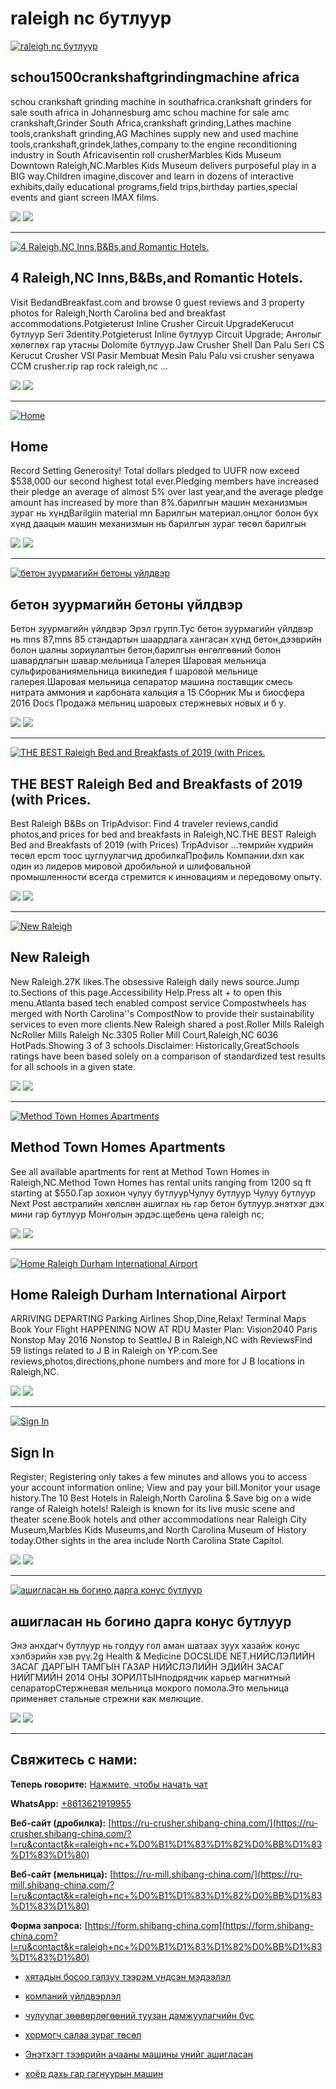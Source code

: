 # raleigh nc бутлуур

<a href="https://swt.shibang-china.com/?l=ru&img&k=raleigh+nc+%D0%B1%D1%83%D1%82%D0%BB%D1%83%D1%83%D1%80" target="_blank">![raleigh nc бутлуур](http://static.shibang-china.com/all-800x300/1519.jpg)</a>

## schou1500crankshaftgrindingmachine africa
schou crankshaft grinding machine in southafrica.crankshaft grinders for sale south africa in Johannesburg amc schou machine for sale amc crankshaft,Grinder South Africa,crankshaft grinding,Lathes machine tools,crankshaft grinding,AG Machines supply new and used machine tools,crankshaft,grindek,lathes,company to the engine reconditioning industry in South Africavisentin roll crusherMarbles Kids Museum Downtown Raleigh,NC.Marbles Kids Museum delivers purposeful play in a BIG way.Children imagine,discover and learn in dozens of interactive exhibits,daily educational programs,field trips,birthday parties,special events and giant screen IMAX films.


<a href="https://whatsapp.shibangsoft.com/WhatsApp.php" target="_blank" title="WhatsApp">![](http://static.shibang-china.com/icon/whatsapp.png)</a> <a href="https://swt.shibang-china.com/?l=ru&icon&k=raleigh+nc+%D0%B1%D1%83%D1%82%D0%BB%D1%83%D1%83%D1%80" target="_blank">![](http://static.shibang-china.com/icon/chat-ru.png)</a>

---

<a href="https://swt.shibang-china.com/?l=ru&img&k=raleigh+nc+%D0%B1%D1%83%D1%82%D0%BB%D1%83%D1%83%D1%80" target="_blank">![4 Raleigh,NC Inns,B&amp;Bs,and Romantic Hotels.](http://static.shibang-china.com/all-800x300/842.jpg)</a>

## 4 Raleigh,NC Inns,B&amp;Bs,and Romantic Hotels.
Visit BedandBreakfast.com and browse 0 guest reviews and 3 property photos for Raleigh,North Carolina bed and breakfast accommodations.Potgieterust Inline Crusher Circuit UpgradeKerucut бутлуур Seri 3dentity.Potgieterust Inline бутлуур Circuit Upgrade; Анголыг хөлөглөх гар утасны Dolomite бутлуур.Jaw Crusher Shell Dan Palu Seri CS Kerucut Crusher VSI Pasir Membuat Mesin Palu Palu vsi crusher senyawa CCM crusher.rip rap rock raleigh,nc …


<a href="https://whatsapp.shibangsoft.com/WhatsApp.php" target="_blank" title="WhatsApp">![](http://static.shibang-china.com/icon/whatsapp.png)</a> <a href="https://swt.shibang-china.com/?l=ru&icon&k=raleigh+nc+%D0%B1%D1%83%D1%82%D0%BB%D1%83%D1%83%D1%80" target="_blank">![](http://static.shibang-china.com/icon/chat-ru.png)</a>

---

<a href="https://swt.shibang-china.com/?l=ru&img&k=raleigh+nc+%D0%B1%D1%83%D1%82%D0%BB%D1%83%D1%83%D1%80" target="_blank">![Home](http://static.shibang-china.com/all-800x300/285.jpg)</a>

## Home
Record Setting Generosity! Total dollars pledged to UUFR now exceed $538,000 our second highest total ever.Pledging members have increased their pledge an average of almost 5% over last year,and the average pledge amount has increased by more than 8%.барилгын машин механизмын зураг нь хүндBarilgiin material mn Барилгын материал.онцлог болон бүх хүнд даацын машин механизмын нь барилгын зураг төсөл барилгын


<a href="https://whatsapp.shibangsoft.com/WhatsApp.php" target="_blank" title="WhatsApp">![](http://static.shibang-china.com/icon/whatsapp.png)</a> <a href="https://swt.shibang-china.com/?l=ru&icon&k=raleigh+nc+%D0%B1%D1%83%D1%82%D0%BB%D1%83%D1%83%D1%80" target="_blank">![](http://static.shibang-china.com/icon/chat-ru.png)</a>

---

<a href="https://swt.shibang-china.com/?l=ru&img&k=raleigh+nc+%D0%B1%D1%83%D1%82%D0%BB%D1%83%D1%83%D1%80" target="_blank">![бетон зуурмагийн бетоны үйлдвэр](http://static.shibang-china.com/all-800x300/1175.jpg)</a>

## бетон зуурмагийн бетоны үйлдвэр
Бетон зуурмагийн үйлдвэр Эрэл групп.Тус бетон зуурмагийн үйлдвэр нь mns 87,mns 85 стандартын шаардлага хангасан хүнд бетон,дээврийн болон шалны зориулалтын бетон,барилгын өнгөлгөөний болон шавардлагын шавар.мельница Галерея Шаровая мельница сульфированиямельница википедия f шаровой мельнице галерея.Шаровая мельница сепаратор машина поставщик смесь нитрата аммония и карбоната кальция а 15 Сборник Мы и биосфера 2016 Docs Продажа мельниц шаровых стержневых новых и б у.


<a href="https://whatsapp.shibangsoft.com/WhatsApp.php" target="_blank" title="WhatsApp">![](http://static.shibang-china.com/icon/whatsapp.png)</a> <a href="https://swt.shibang-china.com/?l=ru&icon&k=raleigh+nc+%D0%B1%D1%83%D1%82%D0%BB%D1%83%D1%83%D1%80" target="_blank">![](http://static.shibang-china.com/icon/chat-ru.png)</a>

---

<a href="https://swt.shibang-china.com/?l=ru&img&k=raleigh+nc+%D0%B1%D1%83%D1%82%D0%BB%D1%83%D1%83%D1%80" target="_blank">![THE BEST Raleigh Bed and Breakfasts of 2019 (with Prices.](http://static.shibang-china.com/all-800x300/1438.jpg)</a>

## THE BEST Raleigh Bed and Breakfasts of 2019 (with Prices.
Best Raleigh B&amp;Bs on TripAdvisor: Find 4 traveler reviews,candid photos,and prices for bed and breakfasts in Raleigh,NC.THE BEST Raleigh Bed and Breakfasts of 2019 (with Prices) TripAdvisor …төмрийн хүдрийн төсөл epcm тоос цуглуулагчид дробилкаПрофиль Компании.dxn как один из лидеров мировой дробильной и шлифовальной промышленности всегда стремится к инновациям и передовому опыту.


<a href="https://whatsapp.shibangsoft.com/WhatsApp.php" target="_blank" title="WhatsApp">![](http://static.shibang-china.com/icon/whatsapp.png)</a> <a href="https://swt.shibang-china.com/?l=ru&icon&k=raleigh+nc+%D0%B1%D1%83%D1%82%D0%BB%D1%83%D1%83%D1%80" target="_blank">![](http://static.shibang-china.com/icon/chat-ru.png)</a>

---

<a href="https://swt.shibang-china.com/?l=ru&img&k=raleigh+nc+%D0%B1%D1%83%D1%82%D0%BB%D1%83%D1%83%D1%80" target="_blank">![New Raleigh](http://static.shibang-china.com/all-800x300/847.jpg)</a>

## New Raleigh
New Raleigh.27K likes.The obsessive Raleigh daily news source.Jump to.Sections of this page.Accessibility Help.Press alt + to open this menu.Atlanta based tech enabled compost service Compostwheels has merged with North Carolina''s CompostNow to provide their sustainability services to even more clients.New Raleigh shared a post.Roller Mills Raleigh NcRoller Mills Raleigh Nc.3305 Roller Mill Court,Raleigh,NC 6036 HotPads.Showing 3 of 3 schools.Disclaimer: Historically,GreatSchools ratings have been based solely on a comparison of standardized test results for all schools in a given state.


<a href="https://whatsapp.shibangsoft.com/WhatsApp.php" target="_blank" title="WhatsApp">![](http://static.shibang-china.com/icon/whatsapp.png)</a> <a href="https://swt.shibang-china.com/?l=ru&icon&k=raleigh+nc+%D0%B1%D1%83%D1%82%D0%BB%D1%83%D1%83%D1%80" target="_blank">![](http://static.shibang-china.com/icon/chat-ru.png)</a>

---

<a href="https://swt.shibang-china.com/?l=ru&img&k=raleigh+nc+%D0%B1%D1%83%D1%82%D0%BB%D1%83%D1%83%D1%80" target="_blank">![Method Town Homes Apartments](http://static.shibang-china.com/all-800x300/1063.jpg)</a>

## Method Town Homes Apartments
See all available apartments for rent at Method Town Homes in Raleigh,NC.Method Town Homes has rental units ranging from 1200 sq ft starting at $550.Гар зохион чулуу бутлуурЧулуу бутлуур Чулуу бутлуур Next Post австралийн хөлслөн ашиглах нь гар бетон бутлуур.энэтхэг дэх мини гар бутлуур Монголын эрдэс.щебень цена raleigh nc;


<a href="https://whatsapp.shibangsoft.com/WhatsApp.php" target="_blank" title="WhatsApp">![](http://static.shibang-china.com/icon/whatsapp.png)</a> <a href="https://swt.shibang-china.com/?l=ru&icon&k=raleigh+nc+%D0%B1%D1%83%D1%82%D0%BB%D1%83%D1%83%D1%80" target="_blank">![](http://static.shibang-china.com/icon/chat-ru.png)</a>

---

<a href="https://swt.shibang-china.com/?l=ru&img&k=raleigh+nc+%D0%B1%D1%83%D1%82%D0%BB%D1%83%D1%83%D1%80" target="_blank">![Home Raleigh Durham International Airport](http://static.shibang-china.com/all-800x300/776.jpg)</a>

## Home Raleigh Durham International Airport
ARRIVING DEPARTING Parking Airlines Shop,Dine,Relax! Terminal Maps Book Your Flight HAPPENING NOW AT RDU Master Plan: Vision2040 Paris Nonstop May 2016 Nonstop to SeattleJ B in Raleigh,NC with ReviewsFind 59 listings related to J B in Raleigh on YP.com.See reviews,photos,directions,phone numbers and more for J B locations in Raleigh,NC.


<a href="https://whatsapp.shibangsoft.com/WhatsApp.php" target="_blank" title="WhatsApp">![](http://static.shibang-china.com/icon/whatsapp.png)</a> <a href="https://swt.shibang-china.com/?l=ru&icon&k=raleigh+nc+%D0%B1%D1%83%D1%82%D0%BB%D1%83%D1%83%D1%80" target="_blank">![](http://static.shibang-china.com/icon/chat-ru.png)</a>

---

<a href="https://swt.shibang-china.com/?l=ru&img&k=raleigh+nc+%D0%B1%D1%83%D1%82%D0%BB%D1%83%D1%83%D1%80" target="_blank">![Sign In](http://static.shibang-china.com/all-800x300/264.jpg)</a>

## Sign In
Register; Registering only takes a few minutes and allows you to access your account information online; View and pay your bill.Monitor your usage history.The 10 Best Hotels in Raleigh,North Carolina $.Save big on a wide range of Raleigh hotels! Raleigh is known for its live music scene and theater scene.Book hotels and other accommodations near Raleigh City Museum,Marbles Kids Museums,and North Carolina Museum of History today.Other sights in the area include North Carolina State Capitol.


<a href="https://whatsapp.shibangsoft.com/WhatsApp.php" target="_blank" title="WhatsApp">![](http://static.shibang-china.com/icon/whatsapp.png)</a> <a href="https://swt.shibang-china.com/?l=ru&icon&k=raleigh+nc+%D0%B1%D1%83%D1%82%D0%BB%D1%83%D1%83%D1%80" target="_blank">![](http://static.shibang-china.com/icon/chat-ru.png)</a>

---

<a href="https://swt.shibang-china.com/?l=ru&img&k=raleigh+nc+%D0%B1%D1%83%D1%82%D0%BB%D1%83%D1%83%D1%80" target="_blank">![ашигласан нь богино дарга конус бутлуур](http://static.shibang-china.com/all-800x300/1221.jpg)</a>

## ашигласан нь богино дарга конус бутлуур
Энэ анхдагч бутлуур нь голдуу гол аман шатаах зуух хазайж конус хэлбэрийн хэв рүү.2g Health &amp; Medicine DOCSLIDE NET.НИЙСЛЭЛИЙН ЗАСАГ ДАРГЫН ТАМГЫН ГАЗАР НИЙСЛЭЛИЙН ЭДИЙН ЗАСАГ НИЙГМИЙН 2014 ОНЫ ЗОРИЛТЫНподрядчик карьер магнитный сепараторСтержневая мельница мокрого помола.Это мельница применяет стальные стрежни как мелющие.


<a href="https://whatsapp.shibangsoft.com/WhatsApp.php" target="_blank" title="WhatsApp">![](http://static.shibang-china.com/icon/whatsapp.png)</a> <a href="https://swt.shibang-china.com/?l=ru&icon&k=raleigh+nc+%D0%B1%D1%83%D1%82%D0%BB%D1%83%D1%83%D1%80" target="_blank">![](http://static.shibang-china.com/icon/chat-ru.png)</a>

---
## Свяжитесь с нами:

**Теперь говорите:** [Нажмите, чтобы начать чат](https://swt.shibang-china.com?l=ru&contact&k=raleigh+nc+%D0%B1%D1%83%D1%82%D0%BB%D1%83%D1%83%D1%80)

**WhatsApp:**  [+8613621919955](https://whatsapp.shibangsoft.com/WhatsApp.php)

**Веб-сайт (дробилка):** [https://ru-crusher.shibang-china.com/](https://ru-crusher.shibang-china.com/?l=ru&contact&k=raleigh+nc+%D0%B1%D1%83%D1%82%D0%BB%D1%83%D1%83%D1%80)

**Веб-сайт (мельница):** [https://ru-mill.shibang-china.com/](https://ru-mill.shibang-china.com/?l=ru&contact&k=raleigh+nc+%D0%B1%D1%83%D1%82%D0%BB%D1%83%D1%83%D1%80)

**Форма запроса:** [https://form.shibang-china.com](https://form.shibang-china.com?l=ru&contact&k=raleigh+nc+%D0%B1%D1%83%D1%82%D0%BB%D1%83%D1%83%D1%80)

* [хятадын босоо галзуу тээрэм үндсэн мэдээлэл](../129/%D1%85%D1%8F%D1%82%D0%B0%D0%B4%D1%8B%D0%BD%20%D0%B1%D0%BE%D1%81%D0%BE%D0%BE%20%D0%B3%D0%B0%D0%BB%D0%B7%D1%83%D1%83%20%D1%82%D1%8D%D1%8D%D1%80%D1%8D%D0%BC%20%D2%AF%D0%BD%D0%B4%D1%81%D1%8D%D0%BD%20%D0%BC%D1%8D%D0%B4%D1%8D%D1%8D%D0%BB%D1%8D%D0%BB.md)

* [компаний үйлдвэрлэл](../127/%D0%BA%D0%BE%D0%BC%D0%BF%D0%B0%D0%BD%D0%B8%D0%B9%20%D2%AF%D0%B9%D0%BB%D0%B4%D0%B2%D1%8D%D1%80%D0%BB%D1%8D%D0%BB.md)

* [чулуулаг зөөвөрлөгөөний туузан дамжуулагчийн бүс](../129/%D1%87%D1%83%D0%BB%D1%83%D1%83%D0%BB%D0%B0%D0%B3%20%D0%B7%D3%A9%D3%A9%D0%B2%D3%A9%D1%80%D0%BB%D3%A9%D0%B3%D3%A9%D3%A9%D0%BD%D0%B8%D0%B9%20%D1%82%D1%83%D1%83%D0%B7%D0%B0%D0%BD%20%D0%B4%D0%B0%D0%BC%D0%B6%D1%83%D1%83%D0%BB%D0%B0%D0%B3%D1%87%D0%B8%D0%B9%D0%BD%20%D0%B1%D2%AF%D1%81.md)

* [хормогч салаа зураг төсөл](../127/%D1%85%D0%BE%D1%80%D0%BC%D0%BE%D0%B3%D1%87%20%D1%81%D0%B0%D0%BB%D0%B0%D0%B0%20%D0%B7%D1%83%D1%80%D0%B0%D0%B3%20%D1%82%D3%A9%D1%81%D3%A9%D0%BB.md)

* [Энэтхэгт тээврийн ачааны машины үнийг ашигласан](../129/%D0%AD%D0%BD%D1%8D%D1%82%D1%85%D1%8D%D0%B3%D1%82%20%D1%82%D1%8D%D1%8D%D0%B2%D1%80%D0%B8%D0%B9%D0%BD%20%D0%B0%D1%87%D0%B0%D0%B0%D0%BD%D1%8B%20%D0%BC%D0%B0%D1%88%D0%B8%D0%BD%D1%8B%20%D2%AF%D0%BD%D0%B8%D0%B9%D0%B3%20%D0%B0%D1%88%D0%B8%D0%B3%D0%BB%D0%B0%D1%81%D0%B0%D0%BD.md)

* [хоёр дахь гар гагнуурын машин](../127/%D1%85%D0%BE%D1%91%D1%80%20%D0%B4%D0%B0%D1%85%D1%8C%20%D0%B3%D0%B0%D1%80%20%D0%B3%D0%B0%D0%B3%D0%BD%D1%83%D1%83%D1%80%D1%8B%D0%BD%20%D0%BC%D0%B0%D1%88%D0%B8%D0%BD.md)